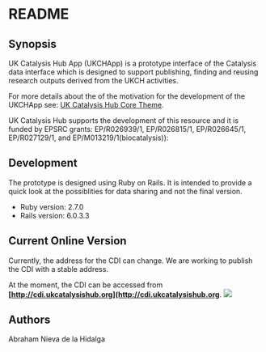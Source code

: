 # README

## Synopsis

UK Catalysis Hub App (UKCHApp) is a prototype interface of the Catalysis data
interface which is designed to support publishing, finding and reusing research
outputs derived from the UKCH activities.

For more details about the of the motivation for the development of the UKCHApp
see: [UK Catalysis Hub Core Theme](https://ukcatalysishub.co.uk/core/).

UK Catalysis Hub supports the development of this resource and it is funded by
EPSRC grants:  EP/R026939/1, EP/R026815/1, EP/R026645/1, EP/R027129/1,
and EP/M013219/1(biocatalysis)):

## Development
The prototype is designed using Ruby on Rails. It is intended to provide a
quick look at the possiblities for data sharing and not the final version.

* Ruby version: 2.7.0
* Rails version: 6.0.3.3

## Current Online Version
Currently, the address for the CDI can change. We are working to publish the CDI 
with a stable address. 

At the moment, the CDI can be accessed from **[http://cdi.ukcatalysishub.org](http://cdi.ukcatalysishub.org**.
[<img src="https://github.com/scman1/ukcathubapp/blob/master/previews/proto_app2020b.png">](http://188.166.149.246/)


## Authors

Abraham Nieva de la Hidalga

